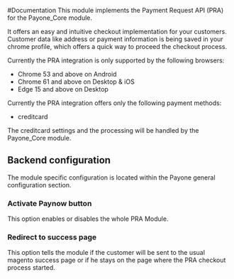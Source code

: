 #Documentation
This module implements the Payment Request API (PRA) for the Payone_Core module.

It offers an easy and intuitive checkout implementation for your customers. Customer data like address or payment
information is being saved in your chrome profile, which offers a quick way to proceed the checkout process.

Currently the PRA integration is only supported by the following browsers:

* Chrome 53 and above on Android
* Chrome 61 and above on Desktop & iOS
* Edge 15 and above on Desktop

Currently the PRA integration offers only the following payment methods:

* creditcard

The creditcard settings and the processing will be handled by the Payone_Core module.

## Backend configuration

The module specific configuration is located within the Payone general configuration section.

### Activate Paynow button
This option enables or disables the whole PRA Module.

### Redirect to success page
This option tells the module if the customer will be sent to the usual magento success page or if he stays on the
page where the PRA checkout process started.
